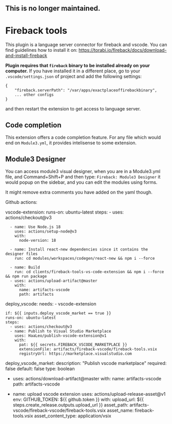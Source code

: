 ## This is no longer maintained.


# Fireback tools

This plugin is a language server connector for fireback and vscode.
You can find guidelines how to install it on: https://torabi.io/fireback/docs/download-and-install-fireback

**Plugin requires that `fireback` binary to be installed already on your computer.**
If you have installed it in a different place, go to your `.vscode/settings.json` of project
and add the following settings:

```
{
    "fireback.serverPath": "/var/apps/exactplaceoffirebackbinary",
    ... other configs
}
```

and then restart the extension to get access to language server.

## Code completion

This extension offers a code completion feature. For any file which would end on `Module3.yml`, it provides
intelisense to some extension.

## Module3 Designer

You can access module3 visual designer, when you are in a Module3.yml file, and Command+Shift+P and then type:
`Fireback: Module3 Designer` it would popup on the sidebar, and you can edit the modules using forms.

It might remove extra comments you have added on the yaml though. 




Github actions:

vscode-extension:
    runs-on: ubuntu-latest
    steps:
      - uses: actions/checkout@v3

      - name: Use Node.js 18
        uses: actions/setup-node@v3
        with:
          node-version: 18

      - name: Install react-new dependencies since it contains the designer files
        run: cd modules/workspaces/codegen/react-new && npm i --force
        
      - name: Build
        run: cd clients/fireback-tools-vs-code-extension && npm i --force && npm run package
      - uses: actions/upload-artifact@master
        with:
          name: artifacts-vscode
          path: artifacts


deploy_vscode:
    needs:
      - vscode-extension

    if: ${{ inputs.deploy_vscode_market == true }}
    runs-on: ubuntu-latest
    steps:
      - uses: actions/checkout@v3
      - name: Publish to Visual Studio Marketplace
        uses: HaaLeo/publish-vscode-extension@v1
        with:
          pat: ${{ secrets.FIREBACK_VSCODE_MARKETPLACE }}
          extensionFile: artifacts/fireback-vscode/fireback-tools.vsix
          registryUrl: https://marketplace.visualstudio.com

deploy_vscode_market:
    description: "Publish vscode marketplace"
    required: false
    default: false
    type: boolean

- uses: actions/download-artifact@master
    with:
        name: artifacts-vscode
        path: artifacts-vscode


- name: upload vscode extension
    uses: actions/upload-release-asset@v1
    env:
        GITHUB_TOKEN: ${{ github.token }}
    with:
        upload_url: ${{ steps.create_release.outputs.upload_url }}
        asset_path: artifacts-vscode/fireback-vscode/fireback-tools.vsix
        asset_name: fireback-tools.vsix
        asset_content_type: application/vsix